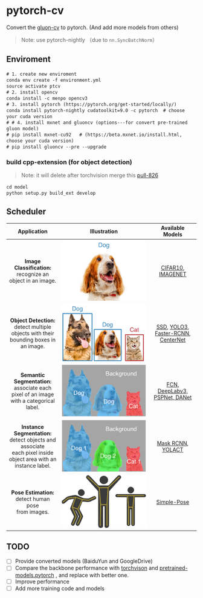 # pytorch-cv

Convert the [gluon-cv](https://github.com/dmlc/gluon-cv/) to pytorch. (And add more models from others) 

> Note: use pytorch-nightly （due to `nn.SyncBatchNorm`）

## Enviroment

```shell
# 1. create new enviroment
conda env create -f environment.yml
source activate ptcv
# 2. install opencv 
conda install -c menpo opencv3
# 3. install pytorch (https://pytorch.org/get-started/locally/)
conda install pytorch-nightly cudatoolkit=9.0 -c pytorch  # choose your cuda version
# # 4. install mxnet and gluoncv (options---for convert pre-trained gluon model)
# pip install mxnet-cu92   # (https://beta.mxnet.io/install.html, choose your cuda version)
# pip install gluoncv --pre --upgrade
```

### build cpp-extension (for object detection)

> Note: it will delete after torchvision merge this [pull-826](https://github.com/pytorch/vision/pull/826)

```shell
cd model
python setup.py build_ext develop
```

## Scheduler

|                         Application                          |              Illustration               |                       Available Models                       |
| :----------------------------------------------------------: | :-------------------------------------: | :----------------------------------------------------------: |
| **Image Classification:** <br>recognize an object in an image. | ![](NOTE/png/image-classification.png)  | [CIFAR10](scripts/cifar/README.md), [IMAGENET](scripts/imagenet/README.md) |
| **Object Detection:** <br>detect multiple objects with their <br>bounding boxes in an image. |   ![](NOTE/png/object-detection.png)    | [SSD](scripts/ssd/README.md), [YOLO3](scripts/yolo/README.md), [Faster-RCNN](scripts/faster_rcnn/README.md), [CenterNet](scripts/centernet/README.md) |
| **Semantic Segmentation:** <br>associate each pixel of an image <br>with a categorical label. | ![](NOTE/png/semantic-segmentation.png) | [FCN, DeepLabv3, PSPNet, DANet](scripts/segmentation/README.md) |
| **Instance Segmentation:** <br>detect objects and associate <br>each pixel inside object area with an <br>instance label. | ![](NOTE/png/instance-segmentation.png) | [Mask RCNN](scripts/mask_rcnn/README.md), [YOLACT](scripts/yolact/README.md) |
| **Pose Estimation:** <br>detect human pose <br>from images.  |    ![](NOTE/png/pose-estimation.svg)    |         [Simple-Pose](scripts/simple_pose/README.md)         |

## TODO

- [ ] Provide converted models (BaiduYun and GoogleDrive)
- [ ] Compare the backbone performance with [torchvison](https://github.com/pytorch/vision) and [pretrained-models.pytorch](https://github.com/Cadene/pretrained-models.pytorch) , and replace with better one.
- [ ] Improve performance
- [ ] Add more training code and models